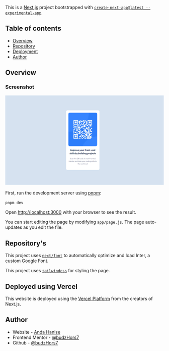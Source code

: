 This is a [Next.js](https://beta.nextjs.org/docs) project bootstrapped with [`create-next-app@latest --experimental-app`](https://github.com/vercel/next.js/tree/canary/packages/create-next-app).

## Table of contents

- [Overview](#overview)
- [Repository](#repositorys)
- [Deployment](#deployed-using-vercel)
- [Author](#author)

## Overview

### Screenshot

![screenshot](./app/assets/screenshot.png)

First, run the development server using [pnpm](https://pnpm.io):

```bash
pnpm dev
```

Open [http://localhost:3000](http://localhost:3000) with your browser to see the result.

You can start editing the page by modifying `app/page.js`. The page auto-updates as you edit the file.

## Repository's

This project uses [`next/font`](https://nextjs.org/docs/basic-features/font-optimization) to automatically optimize and load Inter, a custom Google Font.

This project uses [`tailwindcss`](https://tailwindcss.com/) for styling the page.

## Deployed using Vercel

This website is deployed using the [Vercel Platform](https://vercel.com/new?utm_medium=default-template&filter=next.js&utm_source=create-next-app&utm_campaign=create-next-app-readme) from the creators of Next.js.

## Author
- Website - [Anda Hanise](https://andahanise.kookdevs.com)
- Frontend Mentor - [@budzHors7](https://www.frontendmentor.io/profile/budzHors7)
- Github - [@budzHors7](https://github.com/budzHors7)
